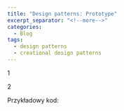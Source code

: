 ```yaml
---
title: "Design patterns: Prototype"
excerpt_separator: "<!--more-->"
categories:
  - Blog
tags:
  - design patterns
  - creational design patterns
---
```


1

<!--more-->

2

Przykładowy kod: 
